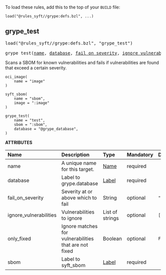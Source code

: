 <!-- Generated with Stardoc: http://skydoc.bazel.build -->

To load these rules, add this to the top of your `BUILD` file:

```starlark
load("@rules_syft//grype:defs.bzl", ...)
```

<a id="grype_test"></a>

## grype_test

<pre>
load("@rules_syft//grype:defs.bzl", "grype_test")

grype_test(<a href="#grype_test-name">name</a>, <a href="#grype_test-database">database</a>, <a href="#grype_test-fail_on_severity">fail_on_severity</a>, <a href="#grype_test-ignore_vulnerabilities">ignore_vulnerabilities</a>, <a href="#grype_test-only_fixed">only_fixed</a>, <a href="#grype_test-sbom">sbom</a>)
</pre>

Scans a SBOM for known vulnerabilities and fails if vulnerabilities are found that exceed a certain severity.

```starlark
oci_image(
    name = "image"
)

syft_sbom(
    name = "sbom",
    image = ":image"
)

grype_test(
    name = "test",
    sbom = ":sbom",
    database = "@grype_database",
)
```

**ATTRIBUTES**


| Name  | Description | Type | Mandatory | Default |
| :------------- | :------------- | :------------- | :------------- | :------------- |
| <a id="grype_test-name"></a>name |  A unique name for this target.   | <a href="https://bazel.build/concepts/labels#target-names">Name</a> | required |  |
| <a id="grype_test-database"></a>database |  Label to grype.database   | <a href="https://bazel.build/concepts/labels">Label</a> | required |  |
| <a id="grype_test-fail_on_severity"></a>fail_on_severity |  Severity at or above which to fail   | String | optional |  `"low"`  |
| <a id="grype_test-ignore_vulnerabilities"></a>ignore_vulnerabilities |  Vulnerabilities to ignore   | List of strings | optional |  `[]`  |
| <a id="grype_test-only_fixed"></a>only_fixed |  Ignore matches for vulnerabilities that are not fixed   | Boolean | optional |  `False`  |
| <a id="grype_test-sbom"></a>sbom |  Label to syft_sbom   | <a href="https://bazel.build/concepts/labels">Label</a> | required |  |


